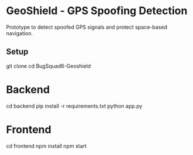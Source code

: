 # GeoShield - GPS Spoofing Detection 
Prototype to detect spoofed GPS signals and protect space-based navigation. 
## Setup
git clone <repo>
cd BugSquad6-Geoshield

# Backend
cd backend
pip install -r requirements.txt
python app.py

# Frontend
cd frontend
npm install
npm start
